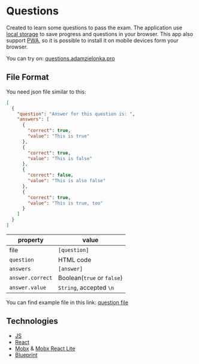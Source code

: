 # Questions

Created to learn some questions to pass the exam. The application use [local storage](https://developer.mozilla.org/en-US/docs/Web/API/Window/localStorage) to save progress and questions in your browser. This app also support [PWA](https://developers.google.com/web/progressive-web-apps/), so it is possible to install it on mobile devices form your browser.

You can try on:
[questions.adamzielonka.pro](https://questions.adamzielonka.pro/)

## File Format
You need json file similar to this:
``` json
[
  {
    "question": "Answer for this question is: ",
    "answers": [
      {
        "correct": true,
        "value": "This is true"
      },
      {
        "correct": true,
        "value": "This is false"
      },
      {
        "correct": false,
        "value": "This is also false"
      },
      {
        "correct": true,
        "value": "This is true, too"
      }
    ]
  }
]
```

|property        |value                     |
|----------------|--------------------------|
|file            |`[question]`              |
|`question`      |HTML code                 |
|`answers`       |`[answer]`                |
|`answer.correct`|Boolean(`true` or `false`)|
|`answer.value`  |`String`, accepted `\n`   |

You can find example file in this link:
[question file](./src/assets/questions.json)

## Technologies

- [JS](https://developer.mozilla.org/pl/docs/Web/JavaScript)
- [React](https://reactjs.org/)
- [Mobx](https://mobx.js.org/) & [Mobx React Lite](https://mobx-react.js.org/)
- [Blueprint](https://blueprintjs.com/)
